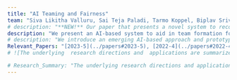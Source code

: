 ```yaml
---
title: "AI Teaming and Fairness" 
team: "Siva Likitha Valluru, Sai Teja Paladi, Tarmo Koppel, Biplav Srivastava"  
# description: "**NEW!** Our paper that presents a novel system to recommend teams using a variety of AI methods has been accepted to [**_IAAI-AAAI'2024_**](https://aaai.org/aaai-conference/iaai-24-call-for-participation/) and will receive the *Innovative Application* award.
description: "We present an AI-based system to aid in team formation for researchers responding to funding agency proposals. Our approach leverages NLP techniques to extract and normalize technical skills from various data sources, facilitating matching and teaming based on constraints. We have gathered initial feedback from university researchers to deploy the prototype system and published a dataset for broader use. [More Details](https://ai4society.github.io/teaming/)"
# description: "We introduce an emerging AI-based approach and prototype system for assisting team formation when researchers respond to calls for proposals from funding agencies. This is an instance of the general problem of building teams when demand opportunities come periodically and potential members may vary over time. The novelties of our approach are that we: (a) extract technical skills needed about researchers and calls from multiple data sources and normalize them using Natural Language Processing (NLP) techniques, (b) build a prototype solution based on matching and teaming based on constraints, (c) describe initial feedback about system from researchers at a University to deploy, and (d) create and publish a dataset that others can use. [More Details](https://ai4society.github.io/teaming/)"    
Relevant_Papers: "[2023-5](../papers#2023-5), [2022-4](../papers#2022-4)"
# ![The underlying  research directions and  applications are summarized in the poster](../images/group-reco-ultra.jpg)

# Research_Summary: "The underlying research directions and applications are summarized in the poster.(../images/group-reco-ultra.jpg)"
---
```



